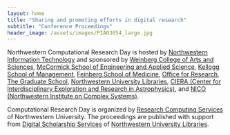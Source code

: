 ```yaml
---
layout: home
title: "Sharing and promoting efforts in digital research"
subtitle: "Conference Proceedings"
header_image: /assets/images/PIA03654_large.jpg
---
```

Northwestern Computational Research Day is hosted by [Northwestern Information Technology](http://www.it.northwestern.edu) and sponsored by [Weinberg College of Arts and Sciences](http://www.weinberg.northwestern.edu/), [McCormick School of Engineering and Applied Science](http://www.mccormick.northwestern.edu/), [Kellogg School of Management](http://www.kellogg.northwestern.edu/), [Feinberg School of Medicine](http://www.feinberg.northwestern.edu/), [Office for Research](https://research.northwestern.edu/), [The Graduate School](http://www.tgs.northwestern.edu/), [Northwestern University Libraries](http://www.library.northwestern.edu/), [CIERA (Center for Interdisciplinary Exploration and Research in Astrophysics)](http://ciera.northwestern.edu/), and [NICO (Northwestern Institute on Complex Systems)](https://www.nico.northwestern.edu/).

Computational Research Day is organized by [Research Computing Services](http://www.it.northwestern.edu/research/) of Northwestern University. The proceedings are published with support from [Digital Scholarship Services](mailto:digitalscholarship@northwestern.edu) of [Northwestern University Libraries](http://www.library.northwestern.edu/).
